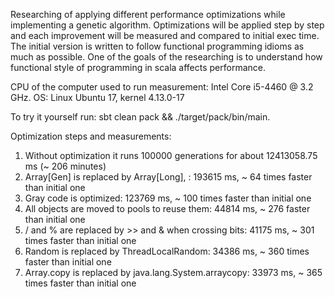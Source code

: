 Researching of applying different performance optimizations while implementing a genetic algorithm. 
Optimizations will be applied step by step and each improvement will be measured and compared to initial exec time.
The initial version is written to follow functional programming idioms as much as possible. 
One of the goals of the researching is to understand how functional style of programming in scala affects performance. 

CPU of the computer used to run measurement: Intel Core i5-4460 @ 3.2 GHz.
OS: Linux Ubuntu 17, kernel 4.13.0-17

To try it yourself run: sbt clean pack && ./target/pack/bin/main.

Optimization steps and measurements: 

1. Without optimization it runs 100000 generations for about 12413058.75 ms (~ 206 minutes)
2. Array[Gen] is replaced by Array[Long], : 193615 ms, ~ 64 times faster than initial one
3. Gray code is optimized: 123769 ms, ~ 100 times faster than initial one
4. All objects are moved to pools to reuse them: 44814 ms, ~ 276 faster than initial one
5. / and % are replaced by >> and & when crossing bits: 41175 ms, ~ 301 times faster than initial one
6. Random is replaced by ThreadLocalRandom: 34386 ms, ~ 360 times faster than initial one
7. Array.copy is replaced by java.lang.System.arraycopy: 33973 ms, ~ 365 times faster than initial one